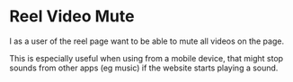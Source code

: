 # Reel Video Mute

I as a user of the reel page want to be able to mute all videos on the page.

This is especially useful when using from a mobile device, that might stop sounds from other apps (eg music) if the website starts playing a sound.
